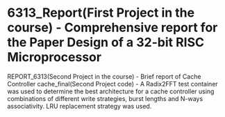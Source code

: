 # 6313_Report(First Project in the course) - Comprehensive report for the Paper Design of a 32-bit RISC Microprocessor
  REPORT_6313(Second Project in the course) - Brief report of Cache Controller
  cache_final(Second Project code) - A Radix2FFT test container was used to determine the best architecture for a cache controller using combinations of different write strategies, burst 
  lengths and N-ways associativity. LRU replacement strategy was used. 
